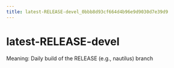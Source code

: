 ```yaml
---
title: latest-RELEASE-devel_0bbb8d93cf664d4b96e9d9030d7e39d9
---
```


# latest-RELEASE-devel

Meaning: Daily build of the RELEASE (e.g., nautilus) branch